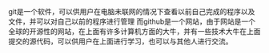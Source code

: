 git是一个软件，可以供用户在电脑未联网的情况下查看以前自己完成的程序以及文件，并可以对自己以前的程序进行管理
而github是一个网站，由于网站是一个全球的开源性的网站，在上面有许多计算机方面的大牛，并有一些技术大牛在上面提交的源代码，可以供用户在上面进行学习，也可以与其他人进行交流。
